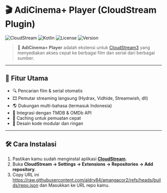 # 🎬 AdiCinema+ Player (CloudStream Plugin)

![CloudStream](https://img.shields.io/badge/CloudStream-Plugin-blue?style=for-the-badge)
![Kotlin](https://img.shields.io/badge/Kotlin-1.9.0-orange?style=for-the-badge&logo=kotlin)
![License](https://img.shields.io/github/license/username/Adicinema?style=for-the-badge)
![Version](https://img.shields.io/badge/version-1.0.0-success?style=for-the-badge)

> 🔗 **AdiCinema+ Player** adalah ekstensi untuk [CloudStream3](https://github.com/recloudstream/cloudstream) yang menyediakan akses cepat ke berbagai film dan serial dari berbagai sumber.

---

## 🚀 Fitur Utama

- 🔍 Pencarian film & serial otomatis  
- 🎞️ Pemutar streaming langsung (Hydrax, Vidhide, Streamwish, dll)  
- 🌎 Dukungan multi-bahasa (termasuk Indonesia)  
- 🧩 Integrasi dengan TMDB & OMDb API  
- 💾 Caching untuk pemuatan cepat  
- 🧠 Desain kode modular dan ringan  

---

## 🛠️ Cara Instalasi

1. Pastikan kamu sudah menginstal aplikasi **[CloudStream](https://github.com/recloudstream/cloudstream/releases)**.
2. Buka **CloudStream → Settings → Extensions → Repositories → Add repository**.
4. Copy URL ini https://raw.githubusercontent.com/aldry84/amangacor2/refs/heads/builds/repo.json  dan Masukkan ke URL repo kamu.

